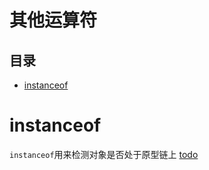 # 其他运算符

## 目录

*   [instanceof ](#instanceof-)

# instanceof&#x20;

`instanceof`用来检测对象是否处于原型链上 [todo](https://www.wolai.com/qdsqsN9fvez4516gCE9dKc.md "todo")
